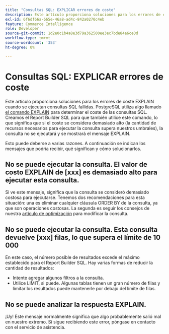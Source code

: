 ```yaml
---
title: "Consultas SQL: EXPLICAR errores de coste"
description: Este artículo proporciona soluciones para los errores de coste EXPLAIN cuando se ejecutan consultas SQL fallidas. PostgreSQL utiliza algo llamado [el comando EXPLAIN](https://www.postgresql.org/docs/9.5/static/using-explain.html) para determinar el coste de las consultas SQL. Creamos el Report Builder SQL para que también utilice este comando, lo que significa que si el coste se considera demasiado alto (la cantidad de recursos necesarios para ejecutar la consulta supera nuestros umbrales), la consulta no se ejecutará y se mostrará el mensaje EXPLAIN.
exl-id: 6f6df66a-665e-46a8-ad4c-842a0270c4eb
feature: Commerce Intelligence
role: Developer
source-git-commit: 1d2e0c1b4a8e3d79a362500ee3ec7bde84a6ce0d
workflow-type: tm+mt
source-wordcount: '353'
ht-degree: 0%

---
```


# Consultas SQL: EXPLICAR errores de coste

Este artículo proporciona soluciones para los errores de coste EXPLAIN cuando se ejecutan consultas SQL fallidas. PostgreSQL utiliza algo llamado [el comando EXPLAIN](https://www.postgresql.org/docs/9.5/static/using-explain.html) para determinar el coste de las consultas SQL. Creamos el Report Builder SQL para que también utilice este comando, lo que significa que si el coste se considera demasiado alto (la cantidad de recursos necesarios para ejecutar la consulta supera nuestros umbrales), la consulta no se ejecutará y se mostrará el mensaje EXPLAIN.

Esto puede deberse a varias razones. A continuación se indican los mensajes que podría recibir, qué significan y cómo solucionarlos.

## No se puede ejecutar la consulta. El valor de costo EXPLAIN de \[xxx\] es demasiado alto para ejecutar esta consulta.

Si ve este mensaje, significa que la consulta se consideró demasiado costosa para ejecutarse. Tenemos dos recomendaciones para esta situación: una es eliminar cualquier cláusula ORDER BY de la consulta, ya que son operaciones costosas. La segunda es seguir los consejos de nuestra [artículo de optimización](https://experienceleague.adobe.com/docs/commerce-business-intelligence/mbi/best-practices/data/optimizing-your-sql-queries.html) para modificar la consulta.

## No se puede ejecutar la consulta. Esta consulta devuelve \[xxx\] filas, lo que supera el límite de 10 000

En este caso, el número posible de resultados excede el máximo establecido para el Report Builder SQL. Hay varias formas de reducir la cantidad de resultados:

* Intente agregar algunos filtros a la consulta.
* Utilice LIMIT, si puede. Algunas tablas tienen un gran número de filas y limitar los resultados puede mantenerle por debajo del límite de filas.

## No se puede analizar la respuesta EXPLAIN.

¡Uy! Este mensaje normalmente significa que algo probablemente salió mal en nuestro extremo. Si sigue recibiendo este error, póngase en contacto con el servicio de asistencia.
